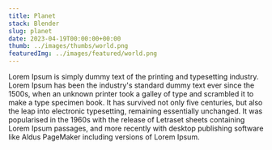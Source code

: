 ```yaml
---
title: Planet
stack: Blender
slug: planet
date: 2023-04-19T00:00:00+00:00
thumb: ../images/thumbs/world.png
featuredImg: ../images/featured/world.png
---
```


Lorem Ipsum is simply dummy text of the printing and typesetting industry. Lorem Ipsum has been the industry's standard dummy text ever since the 1500s, when an unknown printer took a galley of type and scrambled it to make a type specimen book. It has survived not only five centuries, but also the leap into electronic typesetting, remaining essentially unchanged. It was popularised in the 1960s with the release of Letraset sheets containing Lorem Ipsum passages, and more recently with desktop publishing software like Aldus PageMaker including versions of Lorem Ipsum.
